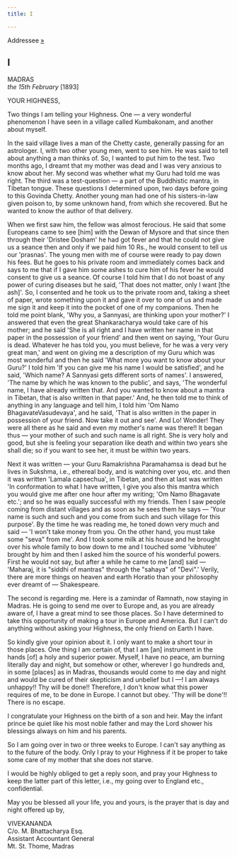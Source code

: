 ```yaml
---
title: I

---
```





  

  
Addressee [»](ii_your_highness.htm)

## I

MADRAS  
*the 15th February* \[1893\]

YOUR HIGHNESS,

Two things I am telling your Highness. One — a very wonderful phenomenon
I have seen in a village called Kumbakonam, and another about myself.

In the said village lives a man of the Chetty caste, generally passing
for an astrologer. I, with two other young men, went to see him. He was
said to tell about anything a man thinks of. So, I wanted to put him to
the test. Two months ago, I dreamt that my mother was dead and I was
very anxious to know about her. My second was whether what my Guru had
told me was right. The third was a test-question — a part of the
Buddhistic mantra, in Tibetan tongue. These questions I determined upon,
two days before going to this Govinda Chetty. Another young man had one
of his sisters-in-law given poison to, by some unknown hand, from which
she recovered. But he wanted to know the author of that delivery.

When we first saw him, the fellow was almost ferocious. He said that
some Europeans came to see \[him\] with the Dewan of Mysore and that
since then through their 'Dristee Dosham' he had got fever and that he
could not give us a seance then and only if we paid him 10 Rs., he would
consent to tell us our 'prasnas'. The young men with me of course were
ready to pay down his fees. But he goes to his private room and
immediately comes back and says to me that if I gave him some ashes to
cure him of his fever he would consent to give us a seance. Of course I
told him that I do not boast of any power of curing diseases but he
said, 'That does not matter, only I want \[the ash\]'. So, I consented
and he took us to the private room and, taking a sheet of paper, wrote
something upon it and gave it over to one of us and made me sign it and
keep it into the pocket of one of my companions. Then he told me point
blank, 'Why you, a Sannyasi, are thinking upon your mother?' I answered
that even the great Shankaracharya would take care of his mother; and he
said 'She is all right and I have written her name in that paper in the
possession of your friend' and then went on saying, 'Your Guru is dead.
Whatever he has told you, you must believe, for he was a very very great
man,' and went on giving me a description of my Guru which was most
wonderful and then he said 'What more you want to know about your Guru?'
I told him 'If you can give me his name I would be satisfied', and he
said, 'Which name? A Sannyasi gets different sorts of names'. I
answered, 'The name by which he was known to the public', and says, 'The
wonderful name, I have already written that. And you wanted to know
about a mantra in Tibetan, that is also written in that paper.' And, he
then told me to think of anything in any language and tell him, I told
him 'Om Namo BhagavateVasudevaya', and he said, 'That is also written in
the paper in possession of your friend. Now take it out and see'. And
Lo! Wonder! They were all there as he said and even my mother's name was
there!! It began thus — your mother of such and such name is all right.
She is very holy and good, but she is feeling your separation like death
and within two years she shall die; so if you want to see her, it must
be within two years.

Next it was written — your Guru Ramakrishna Paramahamsa is dead but he
lives in Sukshma, i.e., ethereal body, and is watching over you, etc.
and then it was written 'Lamala capsechua', in Tibetan, and then at last
was written 'In conformation to what I have written, I give you also
this mantra which you would give me after one hour after my writing; 'Om
Namo Bhagavate etc.'; and so he was equally successful with my friends.
Then I saw people coming from distant villages and as soon as he sees
them he says — 'Your name is such and such and you come from such and
such village for this purpose'. By the time he was reading me, he toned
down very much and said — 'I won't take money from you. On the other
hand, you must take some "seva" from me'. And I took some milk at his
house and he brought over his whole family to bow down to me and I
touched some 'vibhutee' brought by him and then I asked him the source
of his wonderful powers. First he would not say, but after a while he
came to me \[and\] said — 'Maharaj, it is "siddhi of mantras" through
the "sahaya" of "Devi".' Verily, there are more things on heaven and
earth Horatio than your philosophy ever dreamt of — Shakespeare.

The second is regarding me. Here is a zamindar of Ramnath, now staying
in Madras. He is going to send me over to Europe and, as you are already
aware of, I have a great mind to see those places. So I have determined
to take this opportunity of making a tour in Europe and America. But I
can't do anything without asking your Highness, the only friend on Earth
I have.

So kindly give your opinion about it. I only want to make a short tour
in those places. One thing I am certain of, that I am \[an\] instrument
in the hands \[of\] a holy and superior power. Myself, I have no peace,
am burning literally day and night, but somehow or other, wherever I go
hundreds and, in some \[places\] as in Madras, thousands would come to
me day and night and would be cured of their skepticism and unbelief but
I —! I am always unhappy!! Thy will be done!! Therefore, I don't know
what this power requires of me, to be done in Europe. I cannot but obey.
'Thy will be done'!! There is no escape.

I congratulate your Highness on the birth of a son and heir. May the
infant prince be quiet like his most noble father and may the Lord
shower his blessings always on him and his parents.

So I am going over in two or three weeks to Europe. I can't say anything
as to the future of the body. Only I pray to your Highness if it be
proper to take some care of my mother that she does not starve.

I would be highly obliged to get a reply soon, and pray your Highness to
keep the latter part of this letter, i.e., my going over to England
etc., confidential.

May you be blessed all your life, you and yours, is the prayer that is
day and night offered up by,

VIVEKANANDA  
C/o. M. Bhattacharya Esq.  
Assistant Accountant General  
Mt. St. Thome, Madras


